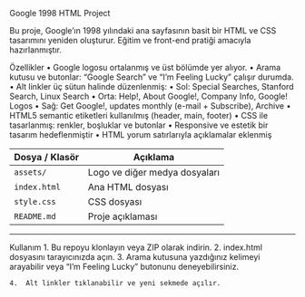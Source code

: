 Google 1998 HTML Project

Bu proje, Google’ın 1998 yılındaki ana sayfasının basit bir HTML ve CSS tasarımını yeniden oluşturur. Eğitim ve front-end pratiği amacıyla hazırlanmıştır.

Özellikler
	•	Google logosu ortalanmış ve üst bölümde yer alıyor.
	•	Arama kutusu ve butonlar: “Google Search” ve “I’m Feeling Lucky” çalışır durumda.
	•	Alt linkler üç sütun halinde düzenlenmiş:
	•	Sol: Special Searches, Stanford Search, Linux Search
	•	Orta: Help!, About Google!, Company Info, Google! Logos
	•	Sağ: Get Google!, updates monthly (e-mail + Subscribe), Archive
	•	HTML5 semantic etiketleri kullanılmış (header, main, footer)
	•	CSS ile tasarlanmış: renkler, boşluklar ve butonlar
	•	Responsive ve estetik bir tasarım hedeflenmiştir
	•	HTML yorum satırlarıyla açıklamalar eklenmiş


| Dosya / Klasör   | Açıklama                         |
|-----------------|---------------------------------|
| `assets/`       | Logo ve diğer medya dosyaları    |
| `index.html`    | Ana HTML dosyası                 |
| `style.css`     | CSS dosyası                      |
| `README.md`     | Proje açıklaması                 |

---

Kullanım
	1.	Bu repoyu klonlayın veya ZIP olarak indirin.
	2.	index.html dosyasını tarayıcınızda açın.
	3.	Arama kutusuna yazdığınız kelimeyi arayabilir veya “I’m Feeling Lucky” butonunu deneyebilirsiniz.

	4.	Alt linkler tıklanabilir ve yeni sekmede açılır.
